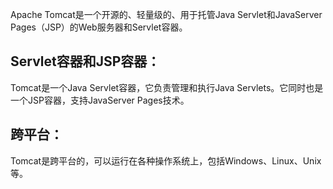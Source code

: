 Apache Tomcat是一个开源的、轻量级的、用于托管Java Servlet和JavaServer Pages（JSP）的Web服务器和Servlet容器。

## Servlet容器和JSP容器：
Tomcat是一个Java Servlet容器，它负责管理和执行Java Servlets。它同时也是一个JSP容器，支持JavaServer Pages技术。

## 跨平台：
Tomcat是跨平台的，可以运行在各种操作系统上，包括Windows、Linux、Unix等。
